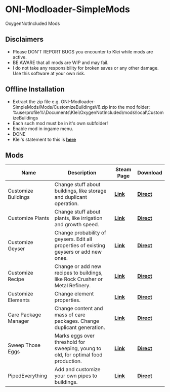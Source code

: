 # ONI-Modloader-SimpleMods
OxygenNotIncluded Mods

Disclaimers
-----------
* Please DON'T REPORT BUGS you encounter to Klei while mods are active.
* BE AWARE that all mods are WIP and may fail.
* I do not take any responsibility for broken saves or any other damage. Use this software at your own risk.

Offline Installation
-----------
* Extract the zip file e.g. ONI-Modloader-SimpleMods/Mods/CustomizeBuildingsV6.zip into the mod folder: %userprofile%\Documents\Klei\OxygenNotIncluded\mods\local\CustomizeBuildings
* Each such mod must be in it's own subfolder!
* Enable mod in ingame menu.
* DONE
* Klei's statement to this is [**here**](https://forums.kleientertainment.com/forums/topic/104533-modding-system-now-in-testing/)

Mods
-----------
| Name  | Description | Steam Page | Download |
| ----- | ----------- | ---------- | -------- |
|Customize Buildings|Change stuff about buildings, like storage and duplicant operation.|[**Link**](https://steamcommunity.com/sharedfiles/filedetails/?id=1818138009)|[**Direct**](https://github.com/Truinto/ONI-Modloader-SimpleMods/releases?q=CustomizeBuildings)|
|Customize Plants|Change stuff about plants, like irrigation and growth speed.|[**Link**](https://steamcommunity.com/sharedfiles/filedetails/?id=1818145851)|[**Direct**](https://github.com/Truinto/ONI-Modloader-SimpleMods/releases?q=CustomizePlants)|
|Customize Geyser|Change probability of geysers. Edit all properties of existing geysers or add new ones.|[**Link**](https://steamcommunity.com/sharedfiles/filedetails/?id=1861107947)|[**Direct**](https://github.com/Truinto/ONI-Modloader-SimpleMods/releases?q=CustomizeGeyser)|
|Customize Recipe|Change or add new recipes to buildings, like Rock Crusher or Metal Refinery.|[**Link**](https://steamcommunity.com/sharedfiles/filedetails/?id=2587551532)|[**Direct**](https://github.com/Truinto/ONI-Modloader-SimpleMods/releases?q=CustomizeRecipe)|
|Customize Elements|Change element properties.|[**Link**](https://steamcommunity.com/sharedfiles/filedetails/?id=2549477669)|[**Direct**](https://github.com/Truinto/ONI-Modloader-SimpleMods/releases?q=CustomizeElements)|
|Care Package Manager|Change content and mass of care packages. Change duplicant generation.|[**Link**](https://steamcommunity.com/sharedfiles/filedetails/?id=1833878154)|[**Direct**](https://github.com/Truinto/ONI-Modloader-SimpleMods/releases?q=CarePackageMod)|
|Sweep Those Eggs|Marks eggs over threshold for sweeping, young to old, for optimal food production.|[**Link**](https://steamcommunity.com/sharedfiles/filedetails/?id=1856796585)|[**Direct**](https://github.com/Truinto/ONI-Modloader-SimpleMods/releases?q=EggCritterSurplus)|
|PipedEverything|Add and customize your own pipes to buildings.|[**Link**](https://steamcommunity.com/sharedfiles/filedetails/?id=3033409170)|[**Direct**](https://github.com/Truinto/ONI-Modloader-SimpleMods/releases?q=PipedEverything)|
